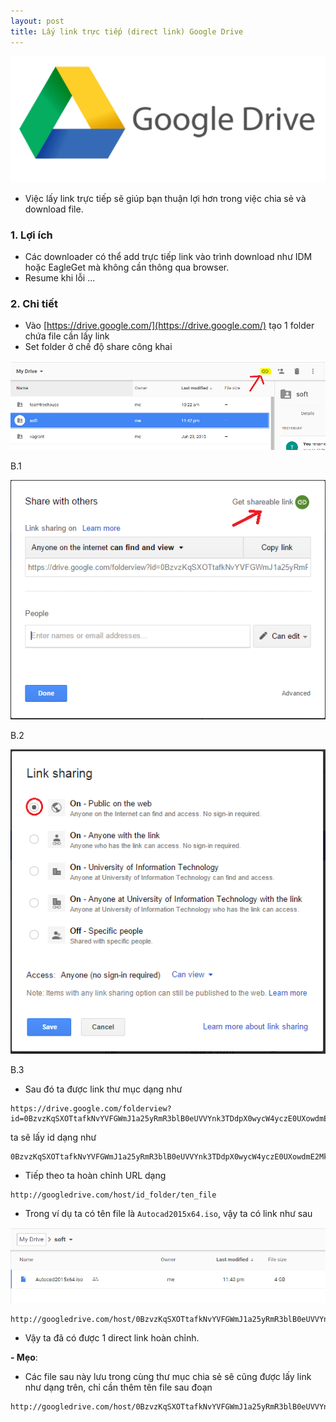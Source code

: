 ```yaml
---
layout: post
title: Lấy link trực tiếp (direct link) Google Drive
---
```


![](images/google_drive.png)

<!--break-->

- Việc lấy link trực tiếp sẽ giúp bạn thuận lợi hơn trong việc chia sẻ và download file.

### 1. Lợi ích
- Các downloader có thể add trực tiếp link vào trình download như IDM hoặc EagleGet mà không cần thông qua browser.
- Resume khi lỗi
...

### 2. Chi tiết
- Vào [https://drive.google.com/](https://drive.google.com/) tạo 1 folder chứa file cần lấy link
- Set folder ở chế độ share công khai

![](/images/drive-1.png)

B.1

![](/images/drive-2.png)

B.2

![](/images/drive-3.png)

B.3

- Sau đó ta được link thư mục dạng như 

```text
https://drive.google.com/folderview?id=0BzvzKqSXOTtafkNvYVFGWmJ1a25yRmR3blB0eUVVYnk3TDdpX0wycW4yczE0UXowdmE2MkU&usp=sharing
```

ta sẽ lấy id dạng như 

```text
0BzvzKqSXOTtafkNvYVFGWmJ1a25yRmR3blB0eUVVYnk3TDdpX0wycW4yczE0UXowdmE2MkU
```

- Tiếp theo ta hoàn chỉnh URL dạng 

```text
http://googledrive.com/host/id_folder/ten_file
```

- Trong ví dụ ta có tên file là `Autocad2015x64.iso`, vậy ta có link như sau 

![](/images/drive-4.png)

```text
http://googledrive.com/host/0BzvzKqSXOTtafkNvYVFGWmJ1a25yRmR3blB0eUVVYnk3TDdpX0wycW4yczE0UXowdmE2MkU/Autocad2015x64.iso
```

- Vậy ta đã có được 1 direct link hoàn chỉnh.

**- Mẹo**: 
 + Các file sau này lưu trong cùng thư mục chia sẻ sẽ cũng được lấy link như dạng trên, chỉ cần thêm tên file sau đoạn

 ```text
 http://googledrive.com/host/0BzvzKqSXOTtafkNvYVFGWmJ1a25yRmR3blB0eUVVYnk3TDdpX0wycW4yczE0UXowdmE2MkU/
 ```
